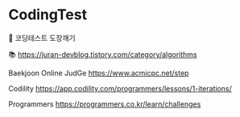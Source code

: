 # CodingTest

📌 코딩테스트 도장깨기

📚 https://juran-devblog.tistory.com/category/algorithms


Baekjoon Online JudGe https://www.acmicpc.net/step

Codility https://app.codility.com/programmers/lessons/1-iterations/
    
Programmers https://programmers.co.kr/learn/challenges


